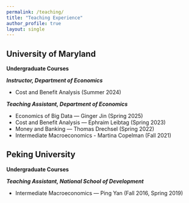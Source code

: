 ```yaml
---
permalink: /teaching/
title: "Teaching Experience"
author_profile: true
layout: single
---
```


## University of Maryland

**Undergraduate Courses**

***Instructor, Department of Economics***

- Cost and Benefit Analysis (Summer 2024)

***Teaching Assistant, Department of Economics***

- Economics of Big Data — Ginger Jin (Spring 2025)
- Cost and Benefit Analysis — Ephraim Leibtag (Spring 2023)
- Money and Banking — Thomas Drechsel (Spring 2022)
- Intermediate Macroeconomics - Martina Copelman (Fall 2021)


## Peking University

**Undergraduate Courses**

***Teaching Assistant, National School of Development***

- Intermediate Macroeconomics — Ping Yan (Fall 2016, Spring 2019)
